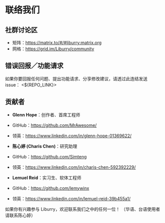 # 联络我们

## 社群讨论区
* 矩阵：<https://matrix.to/#/#liburry:matrix.org>
* 网格：<https://grid.im/Liburry/community>

## 错误回报／功能请求
如果你要回报任何问题、提出功能请求、分享修改建议，请透过此连结发送issue： <${REPO_LINK}>

## 贡献者

* **Glenn Hope**：创作者、首席工程师
* GitHub：<https://github.com/MrAwesome/>
* 领英：<https://www.linkedin.com/in/glenn-hope-01369622/>

* **陈心婷 (Charis Chen)**：研究助理
* GitHub：<https://github.com/Simteng>
* 领英：<https://www.linkedin.com/in/charis-chen-592392229/>

* **Lemuel Reid**：实习生、软体工程师
* GitHub：<https://github.com/lemywinx>
* 领英：<https://www.linkedin.com/in/lemuel-reid-39b455a1/>

如果你有兴趣参与 Liburry，欢迎联系我们之中的任何一位！ （华语、台语使用者请联系陈心婷）
